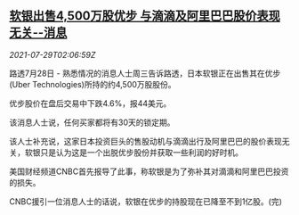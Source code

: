 <!--1627525863000-->
[软银出售4,500万股优步 与滴滴及阿里巴巴股价表现无关--消息](https://cn.reuters.com/article/softbank-uber-stocks-0729-idCNKBS2EZ05M)
------

<div><i>2021-07-29T02:06:59Z</i></div><p>路透7月28日 - 熟悉情况的消息人士周三告诉路透，日本软银正在出售其在优步(Uber Technologies)所持的约4,500万股股份。</p><p>优步股价在盘后交易中下跌4.6%，报44美元。</p><p>该消息人士说，任何买家都将有30天的锁定期。</p><p>该人士补充说，这家日本投资巨头的售股动机与滴滴出行及阿里巴巴的股价表现无关，软银只是认为这是一个出脱优步股份并获取一些利润的好时机。</p><p>美国财经频道CNBC首先报导了此事，称软银是为了弥补其对滴滴和阿里巴巴投资的损失。</p><p>CNBC援引一位消息人士的话说，软银在优步的持股现在已降至不到1亿股。(完)</p>
